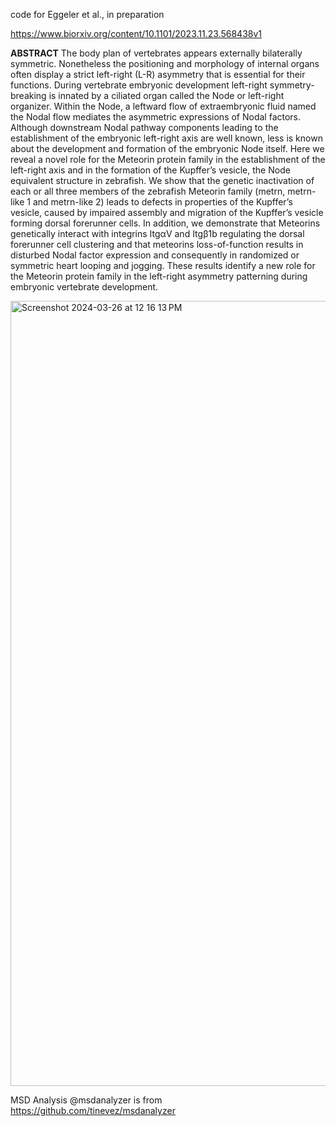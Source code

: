 code for Eggeler et al., in preparation

https://www.biorxiv.org/content/10.1101/2023.11.23.568438v1

**ABSTRACT**
The body plan of vertebrates appears externally bilaterally symmetric. Nonetheless the positioning and morphology of internal organs often display a strict left-right (L-R) asymmetry that is essential for their functions. During vertebrate embryonic development left-right symmetry-breaking is innated by a ciliated organ called the Node or left-right organizer. Within the Node, a leftward flow of extraembryonic fluid named the Nodal flow mediates the asymmetric expressions of Nodal factors. Although downstream Nodal pathway components leading to the establishment of the embryonic left-right axis are well known, less is known about the development and formation of the embryonic Node itself.
Here we reveal a novel role for the Meteorin protein family in the establishment of the left-right axis and in the formation of the Kupffer’s vesicle, the Node equivalent structure in zebrafish. We show that the genetic inactivation of each or all three members of the zebrafish Meteorin family (metrn, metrn-like 1 and metrn-like 2) leads to defects in properties of the Kupffer’s vesicle, caused by impaired assembly and migration of the Kupffer’s vesicle forming dorsal forerunner cells. In addition, we demonstrate that Meteorins genetically interact with integrins ItgαV and Itgβ1b regulating the dorsal forerunner cell clustering and that meteorins loss-of-function results in disturbed Nodal factor expression and consequently in randomized or symmetric heart looping and jogging.
These results identify a new role for the Meteorin protein family in the left-right asymmetry patterning during embryonic vertebrate development.

<img width="1256" alt="Screenshot 2024-03-26 at 12 16 13 PM" src="https://github.com/jboulanger91/meteorin/assets/62715309/ef1f4ad8-33c8-4236-bfda-fd5272f156c9">

MSD Analysis @msdanalyzer is from https://github.com/tinevez/msdanalyzer 
